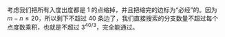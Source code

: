 考虑我们把所有入度出度都是 $1$ 的点缩掉，并且把缩完的边标为“必经”的。因为 $m-n\le 20$，所以剩下不超过 $40$ 条边了，我们直接搜索的分支数量不超过每个点度数乘积，也就是不超过 $3^{40/3}$，完全能通过。

